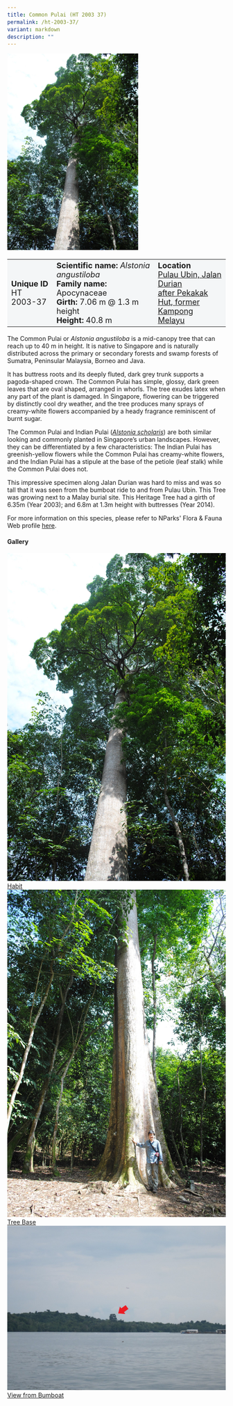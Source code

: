 ```yaml
---
title: Common Pulai (HT 2003 37)
permalink: /ht-2003-37/
variant: markdown
description: ""
---
```

<div class="isomer-image-wrapper">
<img style="width: 60%" src="/images/Heritage_trees_photos/alsangb_ht2003-37_habit.jpg">
</div><table style="minWidth: 100px; font-size: 18px; background: #F4F6F7">
<tbody><tr>
<td rowspan="1" colspan="1">
<strong>Unique ID</strong>
<br>HT 2003-37
</td>
<td rowspan="1" colspan="1">
	<strong>Scientific name:</strong> <em>Alstonia angustiloba</em>
<br><strong>Family name: </strong>Apocynaceae
<br><strong>Girth: </strong>7.06 m @ 1.3 m height
<br><strong>Height: </strong>40.8 m
</td>
<td rowspan="1" colspan="1">
<strong>Location</strong><a href="https://www.onemap.gov.sg/?lat=1.4080099999986782&amp;lng=103.98545499999963">
 <br>Pulau Ubin, Jalan Durian<br>after Pekakak Hut, former<br>Kampong Melayu</a>
</td>
</tr>
</tbody>
</table>
<p>The Common Pulai or <em>Alstonia angustiloba</em> is a mid-canopy tree that can reach up to 40 m in height. It is native to Singapore and is naturally distributed across the primary or secondary forests and swamp forests of Sumatra, Peninsular Malaysia, Borneo and Java.</p>

<p>It has buttress roots and its deeply fluted, dark grey trunk supports a pagoda-shaped crown. The Common Pulai has simple, glossy, dark green leaves that are oval shaped, arranged in whorls. The tree exudes latex when any part of the plant is damaged. In Singapore, flowering can be triggered by distinctly cool dry weather, and the tree produces many sprays of creamy-white flowers accompanied by a heady fragrance reminiscent of burnt sugar.</p>

<p>The Common Pulai and Indian Pulai (<a href="https://www.nparks.gov.sg/florafaunaweb/flora/2/7/2705"><em>Alstonia scholaris</em></a>) are both similar looking and commonly planted in Singapore’s urban landscapes. However, they can be differentiated by a few characteristics: The Indian Pulai has greenish-yellow flowers while the Common Pulai has creamy-white flowers, and the Indian Pulai has a stipule at the base of the petiole (leaf stalk) while the Common Pulai does not.</p>

<p>This impressive specimen along Jalan Durian was hard to miss and was so tall that it was seen from the bumboat ride to and from Pulau Ubin. This Tree was growing next to a Malay burial site. This Heritage Tree had a girth of 6.35m (Year 2003); and 6.8m at 1.3m height with buttresses (Year 2014).</p>

<p>For more information on this species, please refer to NParks' Flora &amp; Fauna Web profile <a href="https://www.nparks.gov.sg/florafaunaweb/flora/2/7/2704">here</a>.</p>

<h4><b>Gallery</b></h4>
<div class="isomer-card-grid">
<a href="/images/Heritage_trees_photos/alsangb_ht2003-37_habit.jpg" class="isomer-card">
<div class="isomer-card-image">
<div class="isomer-image-wrapper"><img src="/images/Heritage_trees_photos/alsangb_ht2003-37_habit.jpg"></div></div>
<div class="isomer-card-body"><div class="isomer-card-title">Habit</div></div></a>
	
<a href="/images/Heritage_trees_photos/alsangb_ht2003-37_base.jpg" class="isomer-card">
<div class="isomer-card-image">
<div class="isomer-image-wrapper"><img src="/images/Heritage_trees_photos/alsangb_ht2003-37_base.jpg"></div></div>
<div class="isomer-card-body"><div class="isomer-card-title">Tree Base</div></div></a>
	
<a href="/images/Heritage_trees_photos/alsangb_ht2003-37_far.jpg" class="isomer-card">
<div class="isomer-card-image">
<div class="isomer-image-wrapper"><img src="/images/Heritage_trees_photos/alsangb_ht2003-37_far.jpg"></div></div>
<div class="isomer-card-body"><div class="isomer-card-title">View from Bumboat</div></div></a></div>